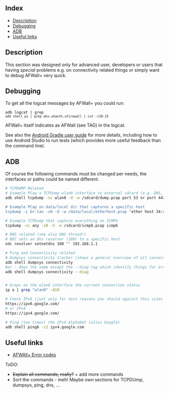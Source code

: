 Index
-----

* [Description](#description)
* [Debugging](#debugging)
* [ADB](#adb)
* [Useful links](#useful-links)

Description
-----------

This section was designed only for advanced user, developers or users that having _special_ problems e.g. on connectivity related things or simply want to debug AFWall+ very quick. 

Debugging
---------

To get all the logcat messages by AFWall+ you could run:

<code>adb logcat | grep `adb shell ps | grep dev.ukanth.ufirewall | cut -c10-15`</code>

AFWall+ itself indicates as AFWall (see TAG) in the logcat.

See also the [Android Gradle user guide](http://tools.android.com/tech-docs/new-build-system/user-guide#TOC-Testing)
for more details, including how to use Android Studio to run tests (which provides more useful feedback than the command line).


ADB
---------

Of course the following commands must be changed per needs, the interfaces or paths could be named different. 

```bash
# TCPDUMP Related
# Example PCap a TCPDump wlan0 interface to external sdcard (e.g. DNS, 443 or ICMPv6)
adb shell tcpdump -ni wlan0 -U -w /sdcard/dump.pcap port 53 or port 443 or icmp6"

# Example PCap on data/local dir that captures a specific host
tcpdump -i br-lan -s0 -U -w /data/local/etherhost.pcap "ether host 34:xx:xx:xx:19:cb

# Example TCPDump that capture everything on ICMP6 
tcpdump -ni any -s0 -U -w /sdcard/icmp6.pcap icmp6
```

```bash
# DNS related (see also DNS thread!)
# NDC sets an dns resolver (100) to a specific host
ndc resolver setnetdns 100 "" 192.168.1.1
```

```bash 
# Ping and Connectivity related
# Dumpsys connectivity tracker (shows a general overview of all connected devices and advanced network output)
adb shell dumpsys connectivity 
#or - does the same except the --diag tag which identify things for error resolving reasons
adb shell dumpsys connectivity --diag


# Greps on the wlan0 interface the current connection status 
ip a | grep "wlan0" -A10

# Check IPv6 (just only for test reasons you should against this sites because 99,99% uptime)
https://ipv6.google.com/
# or IPv4
https://ipv4.google.com/

# Ping (two times) the IPv4 Alphabet (alias Google)
adb shell ping6 -c2 ipv4.google.com
```

Useful links
---------

* [AFWAll+ Error codes](https://github.com/ukanth/afwall/wiki/Error-codes)


ToDO: 
* <s>Explain all commands, really?</s> + add more commands 
* Sort the commands - meh! Maybe own sections for TCPDUmp, dumpsys, ping, dns, ...
